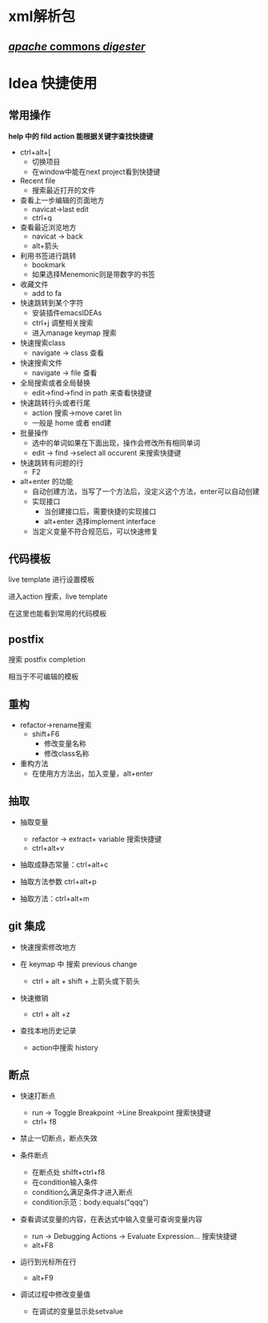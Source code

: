 # xml解析包

## [*apache* commons *digester*](https://www.baidu.com/link?url=HjP_iZYofJc8VTmLuFWMZKX3Buu4kqGg0IYjdbXIscuQ3VR-T1W8U-ocxEIAct24&wd=&eqid=a79726a8000c8b5e000000065f9549cb)

# Idea 快捷使用

## 常用操作

**help 中的 fild action 能根据关键字查找快捷键**

- ctrl+alt+[
  - 切换项目
  - 在window中能在next project看到快捷键
- Recent file
  - 搜索最近打开的文件
- 查看上一步编辑的页面地方
  - navicat->last edit
  - ctrl+q
- 查看最近浏览地方
  - navicat -> back
  - alt+箭头
- 利用书签进行跳转
  - bookmark
  - 如果选择Menemonic则是带数字的书签
- 收藏文件
  - add to fa
- 快速跳转到某个字符
  - 安装插件emacsIDEAs
  - ctrl+j 调整相关搜索
  - 进入manage keymap  搜索
- 快速搜索class
  - navigate -> class  查看
- 快速搜索文件
  - navigate -> file  查看
- 全局搜索或者全局替换
  - edit->find->find in path  来查看快捷键
- 快速跳转行头或者行尾
  - action 搜索->move caret lin
  - 一般是 home 或者 end建
- 批量操作
  - 选中的单词如果在下面出现，操作会修改所有相同单词
  - edit -> find ->select all occurent 来搜索快捷键
- 快速跳转有问题的行
  - F2
- alt+enter 的功能
  - 自动创建方法，当写了一个方法后，没定义这个方法，enter可以自动创建
  - 实现接口
    - 当创建接口后，需要快捷的实现接口
    - alt+enter 选择implement  interface
  - 当定义变量不符合规范后，可以快速修复

## 代码模板

live template 进行设置模板

进入action 搜索，live template   

在这里也能看到常用的代码模板

## postfix

搜索 postfix completion

相当于不可编辑的模板

## 重构

- refactor->rename搜索
  - shift+F6
    - 修改变量名称
    - 修改class名称
- 重构方法
  - 在使用方方法出，加入变量，alt+enter

## 抽取

- 抽取变量
  - refactor -> extract+ variable 搜索快捷键
  - ctrl+alt+v

- 抽取成静态常量：ctrl+alt+c

- 抽取方法参数 ctrl+alt+p
- 抽取方法：ctrl+alt+m

## git 集成

- 快速搜索修改地方

- 在 keymap 中 搜索 previous change
  - ctrl + alt + shift + 上箭头或下箭头
- 快速撤销
  - ctrl + alt +z
- 查找本地历史记录
  - action中搜索 history

## 断点

- 快速打断点
  - run -> Toggle Breakpoint  ->Line Breakpoint 搜索快捷键
  - ctrl+ f8
- 禁止一切断点，断点失效
- 条件断点
  - 在断点处 shilft+ctrl+f8
  - 在condition输入条件
  - condition么满足条件才进入断点
  - condition示范：body.equals("qqq")
- 查看调试变量的内容，在表达式中输入变量可查询变量内容
  - run -> Debugging Actions -> Evaluate Expression... 搜索快捷键
  - alt+F8
- 运行到光标所在行
  - alt+F9

- 调试过程中修改变量值
  - 在调试的变量显示处setvalue